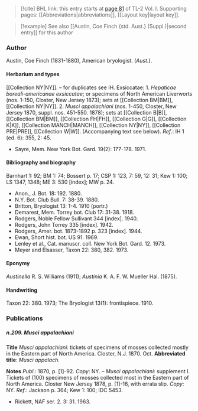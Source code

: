 > [!cite] BHL link: this entry starts at [page 81](https://www.biodiversitylibrary.org/item/103414#page/129/mode/1up) of TL-2 Vol. I.
> Supporting pages: [[Abbreviations|abbreviations]], [[Layout key|layout key]].

> [!example] See also [[Austin, Coe Finch {std. Aust.} (Suppl.)|second entry]] for this author

### Author

Austin, Coe Finch (1831-1880), American bryologist. (*Aust.*).

#### Herbarium and types

[[Collection NY|NY]]. – for duplicates see IH. Exsiccatae: 1. *Hepaticae boreali-americanae exsiccatae*; or specimens of North American Liverworts (nos. 1-150, Closter, New Jersey 1873); sets at [[Collection BM|BM]], [[Collection NY|NY]].
2. *Musci appalachiani* (nos. 1-450, Closter, New Jersey 1870, suppl. nos. 451-550. 1878); sets at [[Collection B|B]], [[Collection BM|BM]], [[Collection FH|FH]], [[Collection G|G]], [[Collection K|K]], [[Collection MANCH|MANCH]], [[Collection NY|NY]], [[Collection PRE|PRE]], [[Collection W|W]]. (Accompanying text see below).
*Ref*.: IH 1 (ed. 6): 355, 2: 45.
- Sayre, Mem. New York Bot. Gard. 19(2): 177-178. 1971.

#### Bibliography and biography

Barnhart 1: 92; BM 1: 74; Bossert p. 17; CSP 1: 123, 7: 59, 12: 31; Kew 1: 100; LS 1347, 1348; ME 3: 530 \[index\]; MW p. 24.
- Anon., J. Bot. 18: 192. 1880.
- N.Y. Bot. Club Bull. 7: 38-39. 1880.
- Britton, Bryologist 13: 1-4. 1910 (portr.)
- Demarest, Mem. Torrey bot. Club 17: 31-38. 1918.
- Rodgers, Noble Fellow Sullivant 344 \[index\]. 1940.
- Rodgers, John Torrey 335 \[index\]. 1942.
- Rodgers, Amer. bot. 1873-1892 p. 323 \[index\]. 1944.
- Ewan, Short hist. bot. US 91. 1969.
- Lenley et al., Cat. manuscr. coll. New York Bot. Gard. 12. 1973.
- Meyer and Elsasser, Taxon 22: 380, 382. 1973.

#### Eponymy

*Austinella* R. S. Williams (1911); *Austinia* K. A. F. W. Mueller Hal. (1875).

#### Handwriting

Taxon 22: 380. 1973; The Bryologist 13(1): frontispiece. 1910.

### Publications

##### n.209. Musci appalachiani

**Title**
*Musci appalachiani*: tickets of specimens of mosses collected mostly in the Eastern part of North America. Closter, N.J. 1870. Oct.
**Abbreviated title**: *Musci appalach.*

**Notes**
*Publ*.: 1870, p. \[1\]-92. *Copy*: NY. – *Musci appalachiani*: supplement I. Tickets of (100) specimens of mosses collected most in the Eastern part of North America. Closter New Jersey 1878, p. \[1\]-16, with errata slip. *Copy*: NY.
*Ref*.: Jackson p. 364; Kew 1: 100; IDC 5453.
- Rickett, NAF ser. 2. 3: 31. 1963.

